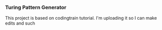 ### Turing Pattern Generator

This project is based on codingtrain tutorial. I'm uploading it so I can make edits and such 
